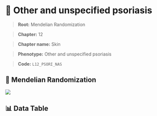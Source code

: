 # 🧪 Other and unspecified psoriasis

> **Root:** Mendelian Randomization

> **Chapter:** 12  

> **Chapter name:** Skin

> **Phenotype:** Other and unspecified psoriasis  

> **Code:** `L12_PSORI_NAS`

## 🧬 Mendelian Randomization  

<img src="/MR/Figures/Forward/L12_PSORI_NAS.png"/>

## 📊 Data Table

<CsvTableMRF src="/public/MR/Data/Forward/L12_PSORI_NAS.csv"/>
